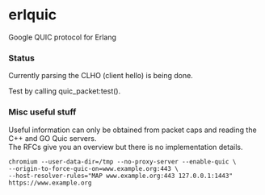 # erlquic
Google QUIC protocol for Erlang

### Status
Currently parsing the CLHO (client hello) is being done.  
  
Test by calling quic_packet:test().

### Misc useful stuff
Useful information can only be obtained from packet caps and reading the C++ and GO Quic servers.  
The RFCs give you an overview but there is no implementation details.  
  
```
chromium --user-data-dir=/tmp --no-proxy-server --enable-quic \  
--origin-to-force-quic-on=www.example.org:443 \  
--host-resolver-rules="MAP www.example.org:443 127.0.0.1:1443" https://www.example.org
```
